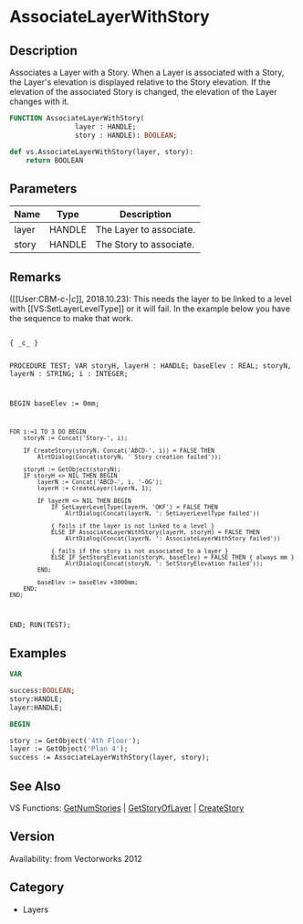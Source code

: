 # AssociateLayerWithStory

## Description
Associates a Layer with a Story. When a Layer is associated with a Story, the Layer's elevation is displayed relative to the Story elevation. If the elevation of the associated Story is changed, the elevation of the Layer changes with it.

```pascal
FUNCTION AssociateLayerWithStory(
				layer : HANDLE;
				story : HANDLE): BOOLEAN;
```

```python
def vs.AssociateLayerWithStory(layer, story):
    return BOOLEAN
```

## Parameters
|Name|Type|Description|
|---|---|---|
|layer|HANDLE|The Layer to associate.|
|story|HANDLE|The Story to associate.|

## Remarks
([[User:CBM-c-|_c_]], 2018.10.23): This needs the layer to be linked to a level with [[VS:SetLayerLevelType]] or it will fail. In the example below you have the sequence to make that work.

<code lang="pas">
{ _c_ }

PROCEDURE TEST;
VAR
	storyH, layerH : HANDLE;
	baseElev : REAL;
	storyN, layerN : STRING;
	i : INTEGER;
	
BEGIN
	baseElev := 0mm;
	
	FOR i:=1 TO 3 DO BEGIN
		storyN := Concat('Story-', i);
		
		IF CreateStory(storyN, Concat('ABCD-', i)) = FALSE THEN
			AlrtDialog(Concat(storyN, ' Story creation failed'));
		
		storyH := GetObject(storyN);
		IF storyH <> NIL THEN BEGIN
			layerN := Concat('ABCD-', i, '-OG');
			layerH := CreateLayer(layerN, 1);

			IF layerH <> NIL THEN BEGIN
				IF SetLayerLevelType(layerH, 'OKF') = FALSE THEN
					AlrtDialog(Concat(layerN, ': SetLayerLevelType failed'))
				
				{ fails if the layer is not linked to a level }
				ELSE IF AssociateLayerWithStory(layerH, storyH) = FALSE THEN
					AlrtDialog(Concat(layerN, ': AssociateLayerWithStory failed'))
					
				{ fails if the story is not associated to a layer }
				ELSE IF SetStoryElevation(storyH, baseElev) = FALSE THEN { always mm }
					AlrtDialog(Concat(storyN, ': SetStoryElevation failed'));
			END;
			
			baseElev := baseElev +3000mm;
		END;
	END;
END;
RUN(TEST);
</code>

## Examples
```pascal
VAR

success:BOOLEAN;
story:HANDLE;
layer:HANDLE;

BEGIN

story := GetObject('4th Floor');
layer := GetObject('Plan 4');
success := AssociateLayerWithStory(layer, story);
```

## See Also
VS Functions:
[GetNumStories](GetNumStories.md) 
| [GetStoryOfLayer](GetStoryOfLayer.md) 
| [CreateStory](CreateStory.md)

## Version
Availability: from Vectorworks 2012

## Category
* Layers

